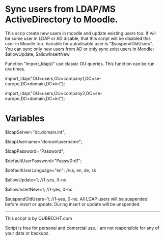 Sync users from LDAP/MS ActiveDirectory to Moodle.
===================================================
This scrip create new users in moodle and update existing users too. If will be some user in LDAP or AD disable, that this script will be disabled this user in Moodle too. 
Variable for autodisable user is "$suspendOldUsers".
You can sync only new users from AD or only sync exist users in Moodle: $allowUpdate, $allowInsertNew


Function "import_ldap()" use classic OU queries. This function can be run ore times.

import_ldap("OU=users,OU=company1,DC=se-europe,DC=domain,DC=int");

import_ldap("OU=users,OU=company2,DC=se-europe,DC=domain,DC=int");


Variables
=========
$ldapServer="dc.domain.int";

$ldapUsername="domain\\username";

$ldapPassword="Password";

$defaultUserPassword="Passw0rd1";

$defaultUserLanguage="en"; //cs, en, de, sk

$allowUpdate=1; //1-yes, 0-no

$allowInsertNew=1; //1-yes, 0-no

$suspendOldUsers=1; //1-yes, 0-no, All LDAP users will be suspended before insert or update. During insert or update will be unspended.






------------------------------
This script is by OUBRECHT.com

Script is free for personal and comercial use. I am not responsible for any of your data or backups.
